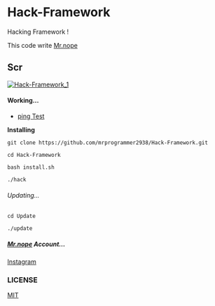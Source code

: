# Hack-Framework
Hacking Framework !

This code write [Mr.nope](https://github.com/mrprogrammer2938)

## Scr
[![Hack-Framework_1](https://user-images.githubusercontent.com/78996423/120571947-61031b80-c430-11eb-9b6a-6443dec23385.jpeg)](https://github.com/mrprogrammer2938/Hack-Framework)

#### Working...
- [ping Test](https://en.wikipedia.org/wiki/Ping_(networking_utility))

**Installing**
```
git clone https://github.com/mrprogrammer2938/Hack-Framework.git

cd Hack-Framework

bash install.sh

./hack
```
###### Updating...
```
cd Update

./update
```

##### [Mr.nope](https://github.com/mrprogrammer2938) Account...
[Instagram](https://instagram.com/programmer2938)

### LICENSE
[MIT](https://github.com/mrprogrammer2938/Hack-Framework/blob/main/LICENSE)

